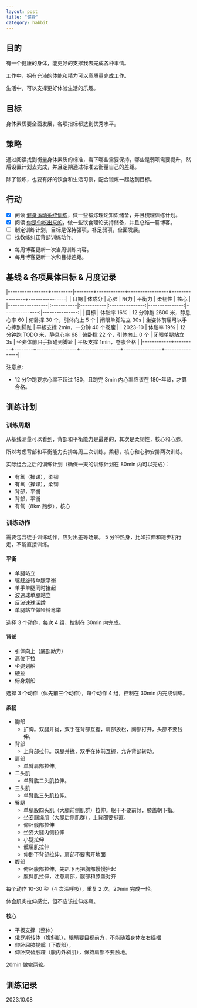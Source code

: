 ```yaml
---
layout: post
title: "健身"
category: habbit
---
```


## 目的

有一个健康的身体，能更好的支撑我去完成各种事情。

工作中，拥有充沛的体能和精力可以高质量完成工作。

生活中，可以支撑更好体验生活的乐趣。

## 目标

身体素质要全面发展，各项指标都达到优秀水平。

## 策略

通过阅读找到衡量身体素质的标准，看下哪些需要保持，哪些是弱项需要提升，然后设置计划去完成，并且定期通过标准去衡量自己的差距。

除了锻炼，也要有好的饮食和生活习惯，配合锻炼一起达到目标。

## 行动

- [x] 阅读 [健身运动系统训练](https://book.douban.com/subject/26779460/)，做一些锻炼理论知识储备，并且梳理训练计划。
- [x] 阅读 [你是你吃出来的](https://book.douban.com/subject/27590675/)，做一些饮食理论支持储备，并且总结一篇博客。
- [ ] 制定训练计划，目标是保持强项，补足弱项，全面发展。
- [ ] 找教练纠正背部训练动作。
- 每周博客更新一次当周训练内容。
- 每月博客更新一次和目标差距。

## 基线 & 各项具体目标 & 月度记录

<div class="table-wrapper" markdown="block">

|-----------------+---------|--------+------------+-----------------+----------------+----------------|
| 日期             | 体成分  | 心肺            | 阻力        | 平衡力           | 柔韧性          | 核心           |
|-----------------|:-----------|:-----------|:---------------:|---------------:|---------------:|---------------:|
| 目标            | 体脂率 16% | 12 分钟跑 2600 米，静息心率 60  | 俯卧撑 30 个，引体向上 5 个     | 闭眼单脚站立 30s | 坐姿体前屈可以手心捧到脚趾    | 平板支撑 2min，一分钟 40 个卷腹 | 
| 2023-10        | 体脂率 19%  | 12 分钟跑 TODO 米，静息心率 68  | 俯卧撑 22 个，引体向上 0 个     | 闭眼单腿站立 3s  | 坐姿体前屈手指碰到脚趾        | 平板支撑 1min，卷腹合格 | 
|------------+---------+--------+-----------------+-----------------+----------------+----------------|

</div>

注意点:
- 12 分钟跑要求心率不超过 180，且跑完 3min 内心率应该在 180-年龄，才算合格。

## 训练计划

### 训练周期

从基线测量可以看到，背部和平衡能力是最差的，其次是柔韧性，核心和心肺。

所以考虑背部和平衡能力安排每周三次训练，柔韧，核心和心肺安排两次训练。

实际组合之后的训练计划（确保一天的训练计划在 80min 内可以完成）：
- 有氧（操课），柔韧
- 有氧（操课），柔韧
- 背部，平衡
- 背部，平衡
- 有氧（8km 跑步），核心

### 训练动作

需要包含徒手训练动作，应对出差等场景。
5 分钟热身，比如拉伸和跑步机行走，不能直接训练。

#### 平衡

- 单腿站立
- 驱赶旋转单腿平衡
- 单手单腿同时抬起
- 波速球单腿站立
- 反波速球深蹲
- 单腿站立做哑铃弯举

选择 3 个动作，每次 4 组，控制在 30min 内完成。

#### 背部

- 引体向上（底部助力）
- 高位下拉
- 坐姿划船
- 硬拉
- 俯身划船

选择 3 个动作（优先前三个动作），每个动作 4 组，控制在 30min 内完成训练。

#### 柔韧

- 胸部
    - 扩胸。双腿并拢，双手在背部互握，肩部放松，胸部打开，头部不要钱伸。
- 背部
    - 上背部拉伸。双腿并拢，双手在体前互握，允许背部转动。
- 肩部
    - 单臂肩部拉伸。
- 二头肌
    - 单臂肱二头肌拉伸。
- 三头肌
    - 单臂肱三头肌拉伸。
- 臀腿
    - 单腿股四头肌（大腿前侧肌群）拉伸。躯干不要前倾，膝盖朝下指。
    - 坐姿腘绳肌（大腿后侧肌群），上背部要挺直。
    - 仰卧髋部拉伸
    - 坐姿大腿内侧拉伸
    - 小腿拉伸
    - 髋屈肌拉伸
    - 仰卧下背部拉伸，肩部不要离开地面
- 腹部
    - 俯卧腹部拉伸，先趴下再把胸部慢慢抬起
    - 腹斜肌拉伸，注意肩部，髋部和膝盖对齐

每个动作 10-30 秒（4 次深呼吸），重复 2 次。20min 完成一轮。

体会肌肉拉伸感觉，但不应该拉伸疼痛。

#### 核心

- 平板支撑（整体）
- 俄罗斯转体（腹斜肌），眼睛要目视前方，不能随着身体左右摇摆
- 仰卧屈膝提髋（下腹部），
- 仰卧交替触踝（腹内外斜肌），保持肩部不要触地。

20min 做完两轮。

## 训练记录

2023.10.08